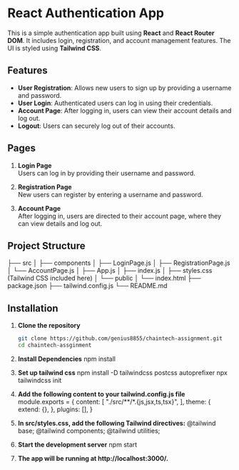 # React Authentication App

This is a simple authentication app built using **React** and **React Router DOM**. It includes login, registration, and account management features. The UI is styled using **Tailwind CSS**.

## Features

- **User Registration**: Allows new users to sign up by providing a username and password.
- **User Login**: Authenticated users can log in using their credentials.
- **Account Page**: After logging in, users can view their account details and log out.
- **Logout**: Users can securely log out of their accounts.

## Pages

1. **Login Page**  
   Users can log in by providing their username and password.
   
2. **Registration Page**  
   New users can register by entering a username and password.
   
3. **Account Page**  
   After logging in, users are directed to their account page, where they can view details and log out.

## Project Structure

├── src │ 
  ├── components │
     ├── LoginPage.js │ 
     ├── RegistrationPage.js │
     └── AccountPage.js │ 
  ├── App.js │ 
  ├── index.js │ 
  ├── styles.css (Tailwind CSS included here) │
  └── public │
    └── index.html 
├── package.json 
├── tailwind.config.js
└── README.md


## Installation

1. **Clone the repository**

   ```bash
   git clone https://github.com/genius8855/chaintech-assignment.git
   cd chaintech-assginment

2. **Install Dependencies**
   npm install

3. **Set up tailwind css**
   npm install -D tailwindcss postcss autoprefixer
   npx tailwindcss init

4. **Add the following content to your tailwind.config.js file**
   module.exports = {
  content: [
    "./src/**/*.{js,jsx,ts,tsx}",
  ],
  theme: {
    extend: {},
  },
  plugins: [],
  }

5. **In src/styles.css, add the following Tailwind directives:**
   @tailwind base;
   @tailwind components;
   @tailwind utilities;

6. **Start the development server**
   npm start

7. **The app will be running at http://localhost:3000/.**

